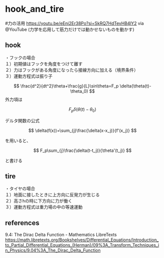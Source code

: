 # hook_and_tire

#力の活用 
https://youtu.be/eEni2Er38Po?si=SkRQ7HdTevHB4lY2 via @YouTube 
(力学を応用して筋力だけでは動かせないものを動かす)

## hook
<pre>
・フックの場合
１）初期値はフックを角度をつけて離す
２）力はフックがある角度になったら接線方向に加える（境界条件）
３）運動方程式は振り子
</pre>
$$
\frac{d^2}{dt^2}\theta+\frac{g}{L}\sin\theta=F_p \delta(\theta(t)-\theta_0)
$$
外力項は

$$
F_p \delta(\theta(t)-\theta_0)
$$

デルタ関数の公式

$$
\delta(f(x))=\sum_{j}\frac{\delta(x-x_j)}{f'(x_j)}
$$

を用いると、

$$
F_p\sum_{j}\frac{\delta(t-t_j)}{\theta'(t_j)}
$$

と書ける
## tire
<pre>
・タイヤの場合
１）地面に接したときに上方向に反発力が生じる
２）高さhの時に下方向に力が働く
３）運動方程式は重力場の中の等速運動
</pre>

## references
9.4: The Dirac Delta Function - Mathematics LibreTexts
https://math.libretexts.org/Bookshelves/Differential_Equations/Introduction_to_Partial_Differential_Equations_(Herman)/09%3A_Transform_Techniques_in_Physics/9.04%3A_The_Dirac_Delta_Function
